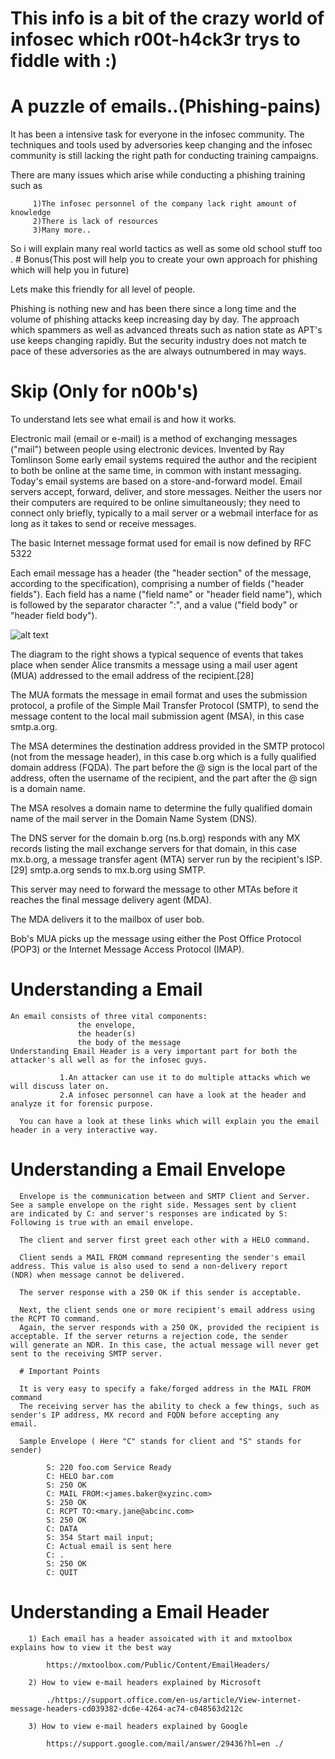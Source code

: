 # This info is a bit of the crazy world of infosec which r00t-h4ck3r trys to fiddle with :)

# A puzzle of emails..(Phishing-pains)

It has been a intensive task for everyone in the infosec community. The techniques and tools used by adversories keep changing and the infosec community is still
lacking the right path for conducting training campaigns. 

There are many issues which arise while conducting a phishing training such as
   
         1)The infosec personnel of the company lack right amount of knowledge
         2)There is lack of resources
         3)Many more..

So i will explain many real world tactics as well as some old school stuff too . # Bonus(This post will help you to create your own approach for phishing which will help you in future)

Lets make this friendly for all level of people.

Phishing is nothing new and has been there since a long time and the volume of phishing attacks keep increasing day by day.
The approach which spammers as well as advanced threats such as nation state as APT's use keeps changing rapidly. But the security industry does not match te pace of these adversories as the are always outnumbered in may ways.

# Skip  (Only for n00b's)

To understand lets see what email is and how it works.

Electronic mail (email or e-mail) is a method of exchanging messages ("mail") between people using electronic devices. Invented by Ray Tomlinson
Some early email systems required the author and the recipient to both be online at the same time, in common with instant messaging. Today's email systems are based on a store-and-forward model. Email servers accept, forward, deliver, and store messages. Neither the users nor their computers are required to be online simultaneously; they need to connect only briefly, typically to a mail server or a webmail interface for as long as it takes to send or receive messages.

The basic Internet message format used for email is now defined by RFC 5322

Each email message has a header (the "header section" of the message, according to the specification), comprising a number of fields ("header fields"). Each field has a name ("field name" or "header field name"), which is followed by the separator character ":", and a value ("field body" or "header field body").

![alt text](https://proxy.duckduckgo.com/iu/?u=https%3A%2F%2Fupload.wikimedia.org%2Fwikipedia%2Fcommons%2Fthumb%2F7%2F72%2FEmail.svg%2F527px-Email.svg.png&f=1)

The diagram to the right shows a typical sequence of events that takes place when sender Alice transmits a message using a mail user agent (MUA) addressed to the email address of the recipient.[28]


The MUA formats the message in email format and uses the submission protocol, a profile of the Simple Mail Transfer Protocol (SMTP), to send the message content to the local mail submission agent (MSA), in this case smtp.a.org.

The MSA determines the destination address provided in the SMTP protocol (not from the message header), in this case b.org which is a fully qualified domain address (FQDA).
The part before the @ sign is the local part of the address, often the username of the recipient, and the part after the @ sign is a domain name.

The MSA resolves a domain name to determine the fully qualified domain name of the mail server in the Domain Name System (DNS).

The DNS server for the domain b.org (ns.b.org) responds with any MX records listing the mail exchange servers for that domain, in this case mx.b.org, a message transfer agent (MTA) server run by the recipient's ISP.[29]
smtp.a.org sends to mx.b.org using SMTP. 

This server may need to forward the message to other MTAs before it reaches the final message delivery agent (MDA).

The MDA delivers it to the mailbox of user bob.

Bob's MUA picks up the message using either the Post Office Protocol (POP3) or the Internet Message Access Protocol (IMAP).

 # Understanding a Email 
     
    An email consists of three vital components: 
                   the envelope, 
                   the header(s) 
                   the body of the message
    Understanding Email Header is a very important part for both the attacker's all well as for the infosec guys.
               
               1.An attacker can use it to do multiple attacks which we will discuss later on. 
               2.A infosec personnel can have a look at the header and analyze it for forensic purpose.
               
      You can have a look at these links which will explain you the email header in a very interactive way.
  
  # Understanding a Email Envelope
      
      Envelope is the communication between and SMTP Client and Server. See a sample envelope on the right side. Messages sent by client       are indicated by C: and server's responses are indicated by S: Following is true with an email envelope.
      
      The client and server first greet each other with a HELO command.

      Client sends a MAIL FROM command representing the sender's email address. This value is also used to send a non-delivery report         (NDR) when message cannot be delivered.
      
      The server response with a 250 OK if this sender is acceptable.
      
      Next, the client sends one or more recipient's email address using the RCPT TO command.
      Again, the server responds with a 250 OK, provided the recipient is acceptable. If the server returns a rejection code, the sender       will generate an NDR. In this case, the actual message will never get sent to the receiving SMTP server.
      
      # Important Points
      
      It is very easy to specify a fake/forged address in the MAIL FROM command
      The receiving server has the ability to check a few things, such as sender's IP address, MX record and FQDN before accepting any         email.
      
      Sample Envelope ( Here "C" stands for client and "S" stands for sender)
      
            S: 220 foo.com Service Ready
            C: HELO bar.com
            S: 250 OK
            C: MAIL FROM:<james.baker@xyzinc.com>
            S: 250 OK
            C: RCPT TO:<mary.jane@abcinc.com>
            S: 250 OK
            C: DATA
            S: 354 Start mail input;
            C: Actual email is sent here
            C: .
            S: 250 OK
            C: QUIT
            
 # Understanding a Email Header
 
        1) Each email has a header assoicated with it and mxtoolbox explains how to view it the best way
        
            https://mxtoolbox.com/Public/Content/EmailHeaders/
        
        2) How to view e-mail headers explained by Microsoft
            
            ./https://support.office.com/en-us/article/View-internet-message-headers-cd039382-dc6e-4264-ac74-c048563d212c
           
        3) How to view e-mail headers explained by Google
            
            https://support.google.com/mail/answer/29436?hl=en ./
           
          
        
   
   
